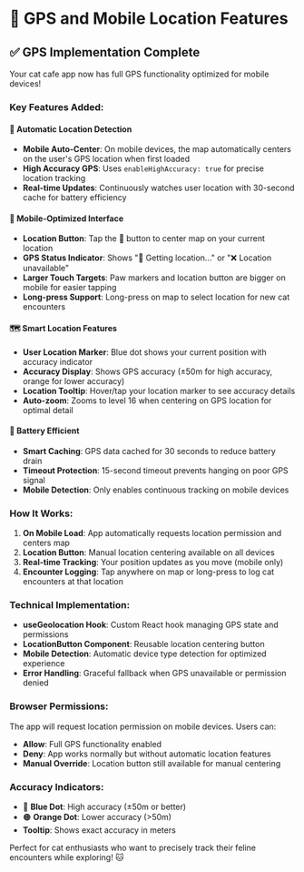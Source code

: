 # 📍 GPS and Mobile Location Features

## ✅ **GPS Implementation Complete**

Your cat cafe app now has full GPS functionality optimized for mobile devices!

### **Key Features Added:**

#### 🎯 **Automatic Location Detection**
- **Mobile Auto-Center**: On mobile devices, the map automatically centers on the user's GPS location when first loaded
- **High Accuracy GPS**: Uses `enableHighAccuracy: true` for precise location tracking
- **Real-time Updates**: Continuously watches user location with 30-second cache for battery efficiency

#### 📱 **Mobile-Optimized Interface**
- **Location Button**: Tap the 📍 button to center map on your current location
- **GPS Status Indicator**: Shows "📍 Getting location..." or "❌ Location unavailable" 
- **Larger Touch Targets**: Paw markers and location button are bigger on mobile for easier tapping
- **Long-press Support**: Long-press on map to select location for new cat encounters

#### 🗺️ **Smart Location Features**
- **User Location Marker**: Blue dot shows your current position with accuracy indicator
- **Accuracy Display**: Shows GPS accuracy (±50m for high accuracy, orange for lower accuracy)
- **Location Tooltip**: Hover/tap your location marker to see accuracy details
- **Auto-zoom**: Zooms to level 16 when centering on GPS location for optimal detail

#### 🔋 **Battery Efficient**
- **Smart Caching**: GPS data cached for 30 seconds to reduce battery drain
- **Timeout Protection**: 15-second timeout prevents hanging on poor GPS signal
- **Mobile Detection**: Only enables continuous tracking on mobile devices

### **How It Works:**

1. **On Mobile Load**: App automatically requests location permission and centers map
2. **Location Button**: Manual location centering available on all devices
3. **Real-time Tracking**: Your position updates as you move (mobile only)
4. **Encounter Logging**: Tap anywhere on map or long-press to log cat encounters at that location

### **Technical Implementation:**

- **useGeolocation Hook**: Custom React hook managing GPS state and permissions
- **LocationButton Component**: Reusable location centering button
- **Mobile Detection**: Automatic device type detection for optimized experience
- **Error Handling**: Graceful fallback when GPS unavailable or permission denied

### **Browser Permissions:**

The app will request location permission on mobile devices. Users can:
- **Allow**: Full GPS functionality enabled
- **Deny**: App works normally but without automatic location features
- **Manual Override**: Location button still available for manual centering

### **Accuracy Indicators:**

- 🔵 **Blue Dot**: High accuracy (±50m or better)
- 🟠 **Orange Dot**: Lower accuracy (>50m)
- **Tooltip**: Shows exact accuracy in meters

Perfect for cat enthusiasts who want to precisely track their feline encounters while exploring! 🐱